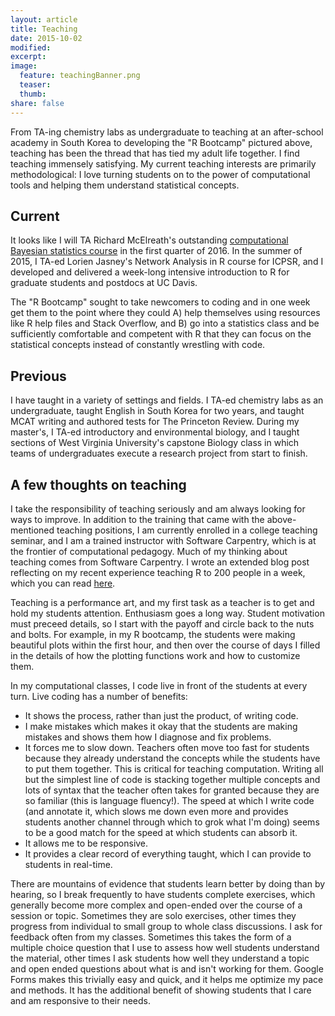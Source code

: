 ```yaml
---
layout: article
title: Teaching
date: 2015-10-02
modified:
excerpt: 
image:
  feature: teachingBanner.png
  teaser: 
  thumb:
share: false
---
```


From TA-ing chemistry labs as undergraduate to teaching at an after-school academy in South Korea to developing the "R Bootcamp" pictured above, teaching has been the thread that has tied my adult life together. I find teaching immensely satisfying. My current teaching interests are primarily methodological: I love turning students on to the power of computational tools and helping them understand statistical concepts.

## Current
It looks like I will TA Richard McElreath's outstanding [computational Bayesian statistics course](http://xcelab.net/rm/statistical-rethinking/) in the first quarter of 2016. In the summer of 2015, I TA-ed Lorien Jasney's Network Analysis in R course for ICPSR, and I developed and delivered a week-long intensive introduction to R for graduate students and postdocs at UC Davis.

The "R Bootcamp" sought to take newcomers to coding and in one week get them to the point where they could A) help themselves using resources like R help files and Stack Overflow, and B) go into a statistics class and be sufficiently comfortable and competent with R that they can focus on the statistical concepts instead of constantly wrestling with code.

## Previous
I have taught in a variety of settings and fields. I TA-ed chemistry labs as an undergraduate, taught English in South Korea for two years, and taught MCAT writing and authored tests for The Princeton Review. During my master's, I TA-ed introductory and environmental biology, and I taught sections of West Virginia University's capstone Biology class in which teams of undergraduates execute a research project from start to finish. 

## A few thoughts on teaching
I take the responsibility of teaching seriously and am always looking for ways to improve. In addition to the training that came with the above-mentioned teaching positions, I am currently enrolled in a college teaching seminar, and I am a trained instructor with Software Carpentry, which is at the frontier of computational pedagogy. Much of my thinking about teaching comes from Software Carpentry. I wrote an extended blog post reflecting on my recent experience teaching R to 200 people in a week, which you can read [here](/blog/teaching-r-to-200-students-in-a-week/). 

Teaching is a performance art, and my first task as a teacher is to get and hold my students attention. Enthusiasm goes a long way. Student motivation must preceed details, so I start with the payoff and circle back to the nuts and bolts. For example, in my R bootcamp, the students were making beautiful plots within the first hour, and then over the course of days I filled in the details of how the plotting functions work and how to customize them.

 In my computational classes, I code live in front of the students at every turn. Live coding has a number of benefits:

 - It shows the process, rather than just the product, of writing code.  
 - I make mistakes which makes it okay that the students are making mistakes and shows them how I diagnose and fix problems.  
 - It forces me to slow down. Teachers often move too fast for students because they already understand the concepts while the students have to put them together. This is critical for teaching computation. Writing all but the simplest line of code is stacking together multiple concepts and lots of syntax that the teacher often takes for granted because they are so familiar (this is language fluency!). The speed at which I write code (and annotate it, which slows me down even more and provides students another channel through which to grok what I'm doing) seems to be a good match for the speed at which students can absorb it.
 - It allows me to be responsive.
 - It provides a clear record of everything taught, which I can provide to students in real-time. 

There are mountains of evidence that students learn better by doing than by hearing, so I break frequently to have students complete exercises, which generally become more complex and open-ended over the course of a session or topic. Sometimes they are solo exercises, other times they progress from individual to small group to whole class discussions. I ask for feedback often from my classes. Sometimes this takes the form of a multiple choice question that I use to assess how well students understand the material, other times I ask students how well they understand a topic and open ended questions about what is and isn't working for them. Google Forms makes this trivially easy and quick, and it helps me optimize my pace and methods. It has the additional benefit of showing students that I care and am responsive to their needs.
